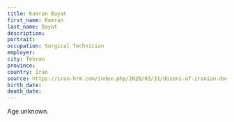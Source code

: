 ```yaml
---
title: Kamran Bayat
first_name: Kamran
last_name: Bayat
description: 
portrait: 
occupation: Surgical Technician
employer: 
city: Tehran
province: 
country: Iran
source: https://iran-hrm.com/index.php/2020/03/31/dozens-of-iranian-doctors-died-during-irans-coronavirus-crisis/
birth_date: 
death_date: 
---
```


Age unknown.